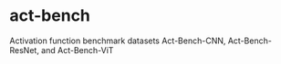 # act-bench
Activation function benchmark datasets Act-Bench-CNN, Act-Bench-ResNet, and Act-Bench-ViT
